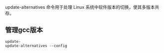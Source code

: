 update-alternatives 命令用于处理 Linux 系统中软件版本的切换，使其多版本共存。
## 管理gcc版本
```
update-
update-alternatives --config
```